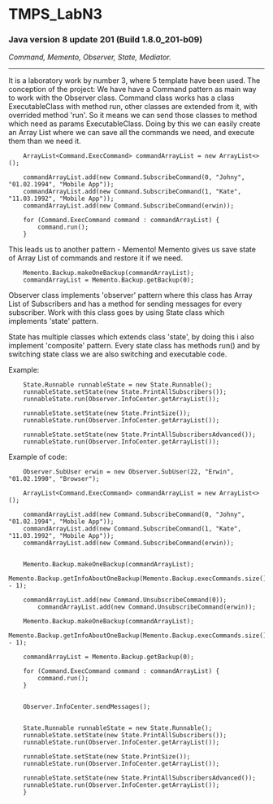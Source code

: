 # TMPS_LabN3
### Java version 8 update 201 (Build 1.8.0_201-b09)
*Command, Memento, Observer, State, Mediator.*
___
It is a laboratory work by number 3, where 5 template have been used.
The conception of the project:
We have have a Command pattern as main way to work with the Observer class.
Command class works has a class ExecutableClass with method run, other classes are extended from it, with overrided method 'run'. So it means we can send those classes to method which need as params ExecutableClass. Doing by this we can easily create an Array List where we can save all the commands we need, and execute them than we need it.

```
    ArrayList<Command.ExecCommand> commandArrayList = new ArrayList<>();

    commandArrayList.add(new Command.SubscribeCommand(0, "Johny", "01.02.1994", "Mobile App"));
    commandArrayList.add(new Command.SubscribeCommand(1, "Kate", "11.03.1992", "Mobile App"));
    commandArrayList.add(new Command.SubscribeCommand(erwin));

    for (Command.ExecCommand command : commandArrayList) {
        command.run();
    }
```
This leads us to another pattern - Memento!
Memento gives us save state of Array List of commands and restore it if we need.

```
    Memento.Backup.makeOneBackup(commandArrayList);
    commandArrayList = Memento.Backup.getBackup(0);
```
Observer class implements 'observer' pattern where this class has Array List of Subscribers and has a method for sending messages for every subscriber. Work with this class goes by using State class which implements 'state' pattern.

State has multiple classes which extends class 'state', by doing this i also implement 'composite' pattern. Every state class has methods run() and by switching state class we are also switching and executable code.

Example:
```
    State.Runnable runnableState = new State.Runnable();
    runnableState.setState(new State.PrintAllSubscribers());
    runnableState.run(Observer.InfoCenter.getArrayList());

    runnableState.setState(new State.PrintSize());
    runnableState.run(Observer.InfoCenter.getArrayList());

    runnableState.setState(new State.PrintAllSubscribersAdvanced());
    runnableState.run(Observer.InfoCenter.getArrayList());
```

Example of code:
```
    Observer.SubUser erwin = new Observer.SubUser(22, "Erwin", "01.02.1990", "Browser");

    ArrayList<Command.ExecCommand> commandArrayList = new ArrayList<>();

    commandArrayList.add(new Command.SubscribeCommand(0, "Johny", "01.02.1994", "Mobile App"));
    commandArrayList.add(new Command.SubscribeCommand(1, "Kate", "11.03.1992", "Mobile App"));
    commandArrayList.add(new Command.SubscribeCommand(erwin));


    Memento.Backup.makeOneBackup(commandArrayList);
    Memento.Backup.getInfoAboutOneBackup(Memento.Backup.execCommands.size() - 1);

    commandArrayList.add(new Command.UnsubscribeCommand(0));
        commandArrayList.add(new Command.UnsubscribeCommand(erwin));

    Memento.Backup.makeOneBackup(commandArrayList);
    Memento.Backup.getInfoAboutOneBackup(Memento.Backup.execCommands.size() - 1);

    commandArrayList = Memento.Backup.getBackup(0);

    for (Command.ExecCommand command : commandArrayList) {
        command.run();
    }


    Observer.InfoCenter.sendMessages();


    State.Runnable runnableState = new State.Runnable();
    runnableState.setState(new State.PrintAllSubscribers());
    runnableState.run(Observer.InfoCenter.getArrayList());

    runnableState.setState(new State.PrintSize());
    runnableState.run(Observer.InfoCenter.getArrayList());

    runnableState.setState(new State.PrintAllSubscribersAdvanced());
    runnableState.run(Observer.InfoCenter.getArrayList());
    }
```
